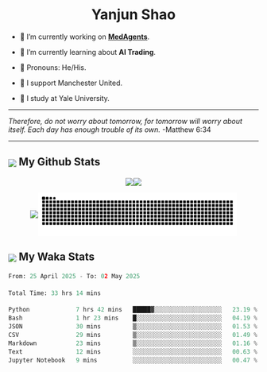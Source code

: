 

<h1 align="center">Yanjun Shao</h1>

- 🐒 I’m currently working on **[MedAgents](https://github.com/gersteinlab/MedAgents)**.

- 🦧 I’m currently learning about **AI Trading**.

- 🦍 Pronouns: He/His.

- 👹 I support Manchester United.

- 🐶 I study at Yale University.

---

<i> Therefore, do not worry about tomorrow, for tomorrow will worry about itself. Each day has enough trouble of its own. </i> -Matthew 6:34

---

<h2><img src="https://emojis.slackmojis.com/emojis/images/1579216111/7550/pikachu_wave.gif?1579216111" align="center" width="28" /> My Github Stats</h2>

<p align="center"><img align="center" src = "https://github-readme-stats.vercel.app/api?username=super-dainiu&show_icons=true&count_private=true&theme=tokyonight&hide=issues&line_height=30" width="400px"><img align="center" src = "https://github-readme-streak-stats.herokuapp.com/?user=super-dainiu&theme=tokyonight" width="400px"></p>

<p align="center"><img align="center" width="400px" src="https://github-readme-stats.vercel.app/api/top-langs/?username=super-dainiu&layout=compact&theme=tokyonight&hide=html,tex,jupyter%20notebook"><img align="center" width="400px" src="https://github.com/super-dainiu/super-dainiu/blob/output/github-contribution-grid-snake.svg"></p>

<h2><img src="https://emojis.slackmojis.com/emojis/images/1579216111/7550/pikachu_wave.gif?1579216111" align="center" width="28" /> My Waka Stats</h2>

<!--START_SECTION:waka-->

```python
From: 25 April 2025 - To: 02 May 2025

Total Time: 33 hrs 14 mins

Python             7 hrs 42 mins   █████▓░░░░░░░░░░░░░░░░░░░   23.19 %
Bash               1 hr 23 mins    █░░░░░░░░░░░░░░░░░░░░░░░░   04.19 %
JSON               30 mins         ▒░░░░░░░░░░░░░░░░░░░░░░░░   01.53 %
CSV                29 mins         ▒░░░░░░░░░░░░░░░░░░░░░░░░   01.49 %
Markdown           23 mins         ▒░░░░░░░░░░░░░░░░░░░░░░░░   01.16 %
Text               12 mins         ░░░░░░░░░░░░░░░░░░░░░░░░░   00.63 %
Jupyter Notebook   9 mins          ░░░░░░░░░░░░░░░░░░░░░░░░░   00.47 %
```

<!--END_SECTION:waka-->
